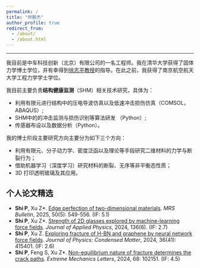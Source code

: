 ```yaml
---
permalink: /
title: "师鹏杰"
author_profile: true
redirect_from: 
  - /about/
  - /about.html
---
```

------
我目前是中车科技创新（北京）有限公司的一名工程师。我在清华大学获得了固体力学博士学位，并有幸得到[徐志平教授](https://scholar.google.com/citations?user=VNcqui8AAAAJ&hl=en)的指导。在此之前，我获得了南京航空航天大学工程力学学士学位。

我目前主要负责**结构健康监测**（SHM）相关技术研究，具体为：
- 利用有限元进行结构中的压电导波仿真以及低速冲击损伤仿真（COMSOL，ABAQUS）;
- SHM中的的冲击监测与损伤识别等算法研发 （Python）;
- 传感器布设以及数据分析（Python）。

我的博士阶段主要研究方向主要分为如下三个方向：
- 利用有限元、分子动力学、密度泛函以及理论等手段研究二维材料的力学与断裂行为；
- 借助机器学习（深度学习）研究材料的断裂、无序等非平衡态性质；
- 3D 打印透明玻璃及其应用。

## 个人论文精选

- **Shi P**, Xu Z\*. [Edge perfection of two-dimensional materials](https://link.springer.com/article/10.1557/s43577-024-00855-x). _MRS Bulletin_, 2025, 50(5): 549-556. (IF: 5.1)
- **Shi P**, Xu Z\*. [Strength of 2D glasses explored by machine-learning force fields](https://pubs.aip.org/aip/jap/article/136/6/064304/3307502). _Journal of Applied Physics_, 2024, 136(6). (IF: 2.7)
- **Shi P**, Xu Z. [Exploring fracture of H-BN and graphene by neural network force fields](https://iopscience.iop.org/article/10.1088/1361-648X/ad5c31/meta). _Journal of Physics: Condensed Matter_, 2024, 36(41): 415401. (IF: 2.6)
- **Shi P**, Feng S, Xu Z\*. [Non-equilibrium nature of fracture determines the crack paths](https://www.sciencedirect.com/science/article/abs/pii/S2352431624000312). _Extreme Mechanics Letters_, 2024, 68: 102151. (IF: 4.5)
  

